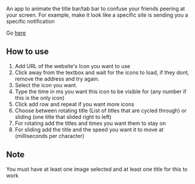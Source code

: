 An app to animate the title bar/tab bar to confuse your friends peering at your screen.
For example, make it look like a specific site is sending you a specific notification

Go [here](https://quarknerd.github.io/ChangeTheTitle/)

## How to use

1. Add URL of the website's Icon you want to use
2. Click away from the textbox and wait for the icons to load, if they dont, remove the address and try again.
3. Select the icon you want.
4. Type the time in ms you want this icon to be visible for (any number if this is the only icon)
5. Click add row and repeat if you want more icons
6. Choose between rotating title (List of titles that are cycled through) or sliding (one title that slided right to left)
7. For rotating add the titles and times you want them to stay on
8. For sliding add the title and the speed you want it to move at (milliseconds per character)

## Note

You must have at least one image selected and at least one title for this to work
